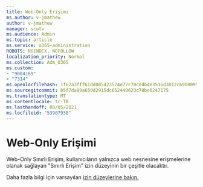 ```yaml
---
title: Web-Only Erişimi
ms.author: v-jmathew
author: v-jmathew
manager: scotv
ms.audience: Admin
ms.topic: article
ms.service: o365-administration
ROBOTS: NOINDEX, NOFOLLOW
localization_priority: Normal
ms.collection: Adm_O365
ms.custom:
- "9004169"
- "7314"
ms.openlocfilehash: 1f62a3fff61dd005423574e77c70cedb4e3516d3012c69b0095246aa194154e5
ms.sourcegitcommit: b5f7da89a650d2915dc652449623c78be6247175
ms.translationtype: MT
ms.contentlocale: tr-TR
ms.lasthandoff: 08/05/2021
ms.locfileid: "53907938"
---
```

# <a name="web-only-limited-access"></a>Web-Only Erişimi

Web-Only Sınırlı Erişim, kullanıcıların yalnızca web nesnesine erişmelerine olanak sağlayan "Sınırlı Erişim" izin düzeyinin bir çeşitle olacaktır.

Daha fazla bilgi için varsayılan [izin düzeylerine bakın.](https://docs.microsoft.com/sharepoint/understanding-permission-levels#default-permission-levels)

